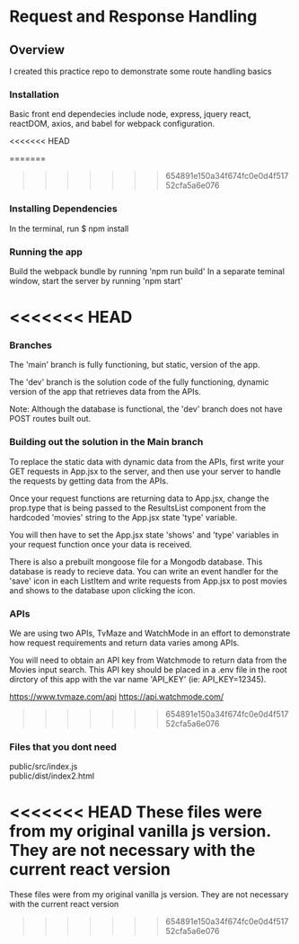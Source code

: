# Request and Response Handling

## Overview
I created this practice repo to demonstrate some route handling basics

### Installation
Basic front end dependecies include node, express, jquery react, reactDOM, axios, and babel for webpack configuration.

<<<<<<< HEAD

=======
>>>>>>> 654891e150a34f674fc0e0d4f51752cfa5a6e076
### Installing Dependencies
In the terminal, run $ npm install

### Running the app
Build the webpack bundle by running 'npm run build'
In a separate teminal window, start the server by running 'npm start'

<<<<<<< HEAD
=======
### Branches
The 'main' branch is fully functioning, but static, version of the app.

The 'dev' branch is the solution code of the fully functioning, dynamic version of the app that retrieves data from the APIs.

Note: Although the database is functional, the 'dev' branch does not have POST routes built out.

### Building out the solution in the Main branch
To replace the static data with dynamic data from the APIs, first write your GET requests in App.jsx to the server, and then use your server to handle the requests by getting data from the APIs.

Once your request functions are returning data to App.jsx, change the prop.type that is being passed to the ResultsList component from the hardcoded 'movies' string to the App.jsx state 'type' variable.

You will then have to set the App.jsx state 'shows' and 'type' variables in your request function once your data is received.

There is also a prebuilt mongoose file for a Mongodb database. This database is ready to recieve data. You can write an event handler for the 'save' icon in each ListItem and write requests from App.jsx to post movies and shows to the database upon clicking the icon.

### APIs
We are using two APIs, TvMaze and WatchMode in an effort to demonstrate how request requirements and return data varies among APIs.

You will need to obtain an API key from Watchmode to return data from the Movies input search. This API key should be placed in a .env file in the root dirctory of this app with the var name 'API_KEY' (ie: API_KEY=12345).

https://www.tvmaze.com/api
https://api.watchmode.com/

>>>>>>> 654891e150a34f674fc0e0d4f51752cfa5a6e076
### Files that you dont need
public/src/index.js\
public/dist/index2.html

<<<<<<< HEAD
These files were from my original vanilla js version. They are not necessary with the current react version
=======
These files were from my original vanilla js version. They are not necessary with the current react version
>>>>>>> 654891e150a34f674fc0e0d4f51752cfa5a6e076

